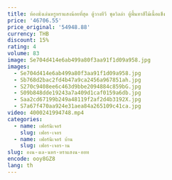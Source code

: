 ```yaml
---
title: ห้องนั่งเล่นหรูหราแสงน้อยที่สุด ตู้วางทีวี ชุดวิลล่า ตู้พื้นทาสีไม้เนื้อแข็ง
price: '46706.55'
price_original: '54948.88'
currency: THB
discount: 15%
rating: 4
volume: 83
image: Se704d414e6ab499a80f3aa91f1d09a958.jpg
images:
  - Se704d414e6ab499a80f3aa91f1d09a958.jpg
  - Sb768d2bac2fd4b47a9ca2456a967851ah.jpg
  - S270c9408ee6c463d9bbe2094884c859bG.jpg
  - S09b848dde19243a7a409d1caf0159a6db.jpg
  - Saa2cd67199b249a48119f2af2d4b3192X.jpg
  - S7a67f470aa924e31aea84a265109c41ca.jpg
video: 4000241994748.mp4
categories:
  - name: เฟอร์นิเจอร์
    slug: เฟอร-เจอร
  - name: เฟอร์นิเจอร์ บ้าน
    slug: เฟอร-เจอร-าน
slug: องน-งเล-นหร-หราแสงน-อยท
encode: ooy8GZ8
lang: th
---
```

  